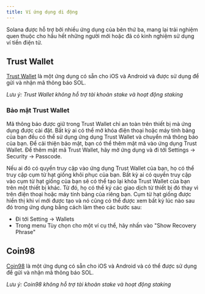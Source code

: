 ```yaml
---
title: Ví ứng dụng di động
---
```


Solana được hỗ trợ bởi nhiều ứng dụng của bên thứ ba, mang lại trải nghiệm quen thuộc cho hầu hết những người mới hoặc đã có kinh nghiệm sử dụng ví tiền điện tử.

## Trust Wallet
[Trust Wallet](https://trustwallet.com/) là một ứng dụng có sẵn cho iOS và Android và được sử dụng để gửi và nhận mã thông báo SOL.

*Lưu ý: Trust Wallet không hỗ trợ tài khoản stake và hoạt động staking*

### Bảo mật Trust Wallet

Mã thông báo được giữ trong Trust Wallet chỉ an toàn trên thiết bị mà ứng dụng được cài đặt. Bất kỳ ai có thể mở khóa điện thoại hoặc máy tính bảng của bạn đều có thể sử dụng ứng dụng Trust Wallet và chuyển mã thông báo của bạn. Để cải thiện bảo mật, bạn có thể thêm mật mã vào ứng dụng Trust Wallet. Để thêm mật mã Trust Wallet, hãy mở ứng dụng và đi tới Settings -> Security -> Passcode.

Nếu ai đó có quyền truy cập vào ứng dụng Trust Wallet của bạn, họ có thể truy cập cụm từ hạt giống khôi phục của bạn. Bất kỳ ai có quyền truy cập vào cụm từ hạt giống của bạn sẽ có thể tạo lại khóa Trust Wallet của bạn trên một thiết bị khác. Từ đó, họ có thể ký các giao dịch từ thiết bị đó thay vì trên điện thoại hoặc máy tính bảng của riêng bạn. Cụm từ hạt giống được hiển thị khi ví mới được tạo và nó cũng có thể được xem bất kỳ lúc nào sau đó trong ứng dụng bằng cách làm theo các bước sau:

- Đi tới Setting -> Wallets
- Trong menu Tùy chọn cho một ví cụ thể, hãy nhấn vào "Show Recovery Phrase"

## Coin98
[Coin98](https://coin98.app/) là một ứng dụng có sẵn cho iOS và Android và có thể được sử dụng để gửi và nhận mã thông báo SOL.

*Lưu ý: Coin98 không hỗ trợ tài khoản stake và hoạt động staking*
